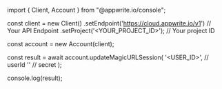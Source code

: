 import { Client, Account } from "@appwrite.io/console";

const client = new Client()
    .setEndpoint('https://cloud.appwrite.io/v1') // Your API Endpoint
    .setProject('<YOUR_PROJECT_ID>'); // Your project ID

const account = new Account(client);

const result = await account.updateMagicURLSession(
    '<USER_ID>', // userId
    '<SECRET>' // secret
);

console.log(result);
